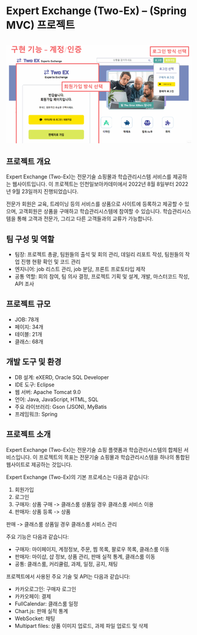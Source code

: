 # Expert Exchange (Two-Ex) – (Spring MVC) 프로젝트
<br /><img src="twoEx.gif" alt="TWO EX GIF" width="800">
## 프로젝트 개요
Expert Exchange (Two-Ex)는 전문기술 쇼핑몰과 학습관리시스템 서비스를 제공하는 웹사이트입니다. 이 프로젝트는 인천일보아카데미에서 2022년 8월 8일부터 2022년 9월 23일까지 진행되었습니다.

전문가 회원은 교육, 트레이닝 등의 서비스를 상품으로 사이트에 등록하고 제공할 수 있으며, 고객회원은 상품을 구매하고 학습관리시스템에 참여할 수 있습니다. 학습관리시스템을 통해 고객과 전문가, 그리고 다른 고객들과의 교류가 가능합니다.

## 팀 구성 및 역할
- 팀장: 프로젝트 총괄, 팀원들의 출석 및 회의 관리, 데일리 리포트 작성, 팀원들의 작업 진행 현황 확인 및 코드 관리
- 엔지니어: job 리스트 관리, job 분담, 프론트 프로토타입 제작
- 공통 역할: 회의 참여, 팀 의사 결정, 프로젝트 기획 및 설계, 개발, 마스터코드 작성, API 조사

## 프로젝트 규모
- JOB: 78개
- 페이지: 34개
- 테이블: 21개
- 클래스: 68개

## 개발 도구 및 환경
- DB 설계: eXERD, Oracle SQL Developer
- IDE 도구: Eclipse
- 웹 서버: Apache Tomcat 9.0
- 언어: Java, JavaScript, HTML, SQL
- 주요 라이브러리: Gson (JSON), MyBatis
- 프레임워크: Spring

## 프로젝트 소개
Expert Exchange (Two-Ex)는 전문기술 쇼핑 플랫폼과 학습관리시스템의 합체된 서비스입니다. 이 프로젝트의 목표는 전문기술 쇼핑몰과 학습관리시스템을 하나의 통합된 웹사이트로 제공하는 것입니다.

Expert Exchange (Two-Ex)의 기본 프로세스는 다음과 같습니다:
1. 회원가입
2. 로그인
3. 구매자: 상품 구매 -> 클래스룸 상품일 경우 클래스룸 서비스 이용
4. 판매자: 상품 등록 -> 상품

 판매 -> 클래스룸 상품일 경우 클래스룸 서비스 관리

주요 기능은 다음과 같습니다:
- 구매자: 마이페이지, 계정정보, 주문, 찜 목록, 팔로우 목록, 클래스룸 이동
- 판매자: 마이샵, 샵 정보, 상품 관리, 판매 실적 통계, 클래스룸 이동
- 공통: 클래스룸, 커리큘럼, 과제, 일정, 공지, 채팅

프로젝트에서 사용된 주요 기술 및 API는 다음과 같습니다:
- 카카오로그인: 구매자 로그인
- 카카오페이: 결제
- FullCalendar: 클래스룸 일정
- Chart.js: 판매 실적 통계
- WebSocket: 채팅
- Multipart files: 상품 이미지 업로드, 과제 파일 업로드 및 삭제

